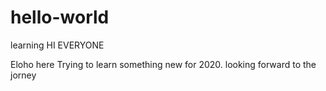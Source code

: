 # hello-world
learning
HI EVERYONE

Eloho here
Trying to learn something new for 2020.
looking forward to the jorney
